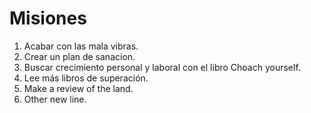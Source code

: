 # Misiones
1. Acabar con las mala vibras.
2. Crear un plan de sanacion.
3. Buscar crecimiento personal y laboral con el libro Choach yourself.
4. Lee más libros de superación.
5. Make a review of the land.
6. Other new line.
